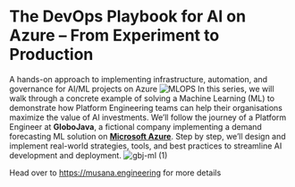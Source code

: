# The DevOps Playbook for AI on Azure – From Experiment to Production
A hands-on approach to implementing infrastructure, automation, and governance for AI/ML projects on Azure
![MLOPS](https://github.com/user-attachments/assets/6183e4a5-211b-4b08-9dec-725d9e782f4a)
In this series, we will walk through a concrete example of solving a Machine Learning (ML) to demonstrate how Platform Engineering teams can help their organisations maximize the value of AI investments. We’ll follow the journey of a Platform Engineer at **GloboJava**, a fictional company implementing a demand forecasting ML solution on **[Microsoft Azure](https://azure.microsoft.com/)**. Step by step, we’ll design and implement real-world strategies, tools, and best practices to streamline AI development and deployment.
![gbj-ml (1)](https://github.com/user-attachments/assets/ac3e60b2-e612-4ec6-91c8-53c406168f95)

Head over to https://musana.engineering for more details
